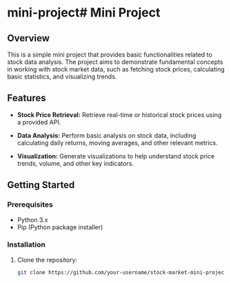# mini-project# Mini Project

## Overview

This is a simple mini project that provides basic functionalities related to stock data analysis. The project aims to demonstrate fundamental concepts in working with stock market data, such as fetching stock prices, calculating basic statistics, and visualizing trends.

## Features

- **Stock Price Retrieval:** Retrieve real-time or historical stock prices using a provided API.

- **Data Analysis:** Perform basic analysis on stock data, including calculating daily returns, moving averages, and other relevant metrics.

- **Visualization:** Generate visualizations to help understand stock price trends, volume, and other key indicators.

## Getting Started

### Prerequisites

- Python 3.x
- Pip (Python package installer)

### Installation

1. Clone the repository:

   ```bash
   git clone https://github.com/your-username/stock-market-mini-project.git
